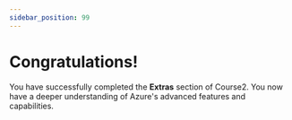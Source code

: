 ```yaml
---
sidebar_position: 99
---
```


# Congratulations!

You have successfully completed the **Extras** section of Course2.  You now have a deeper understanding of Azure's advanced features and capabilities.